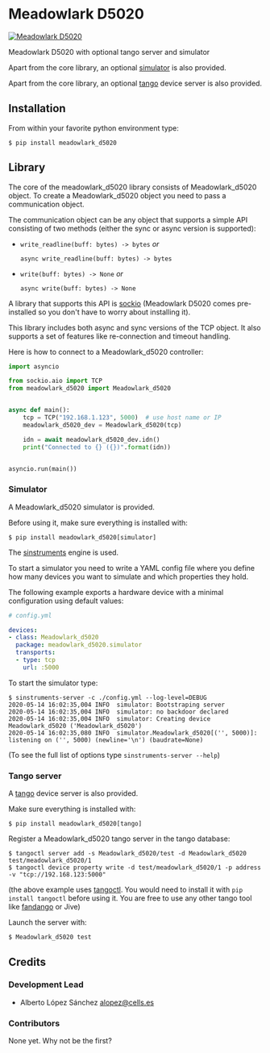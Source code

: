 # Meadowlark D5020


[![Meadowlark D5020](https://img.shields.io/pypi/v/meadowlark_d5020.svg)](https://pypi.python.org/pypi/meadowlark_d5020)



Meadowlark D5020 with optional tango server and simulator


Apart from the core library, an optional [simulator](https://pypi.org/project/sinstruments) is also provided.



Apart from the core library, an optional [tango](https://tango-controls.org/) device server is also provided.


## Installation

From within your favorite python environment type:

`$ pip install meadowlark_d5020`

## Library

The core of the meadowlark_d5020 library consists of Meadowlark_d5020 object.
To create a Meadowlark_d5020 object you need to pass a communication object.

The communication object can be any object that supports a simple API
consisting of two methods (either the sync or async version is supported):

* `write_readline(buff: bytes) -> bytes` *or*

  `async write_readline(buff: bytes) -> bytes`

* `write(buff: bytes) -> None` *or*

  `async write(buff: bytes) -> None`

A library that supports this API is [sockio](https://pypi.org/project/sockio/)
(Meadowlark D5020 comes pre-installed so you don't have to worry
about installing it).

This library includes both async and sync versions of the TCP object. It also
supports a set of features like re-connection and timeout handling.

Here is how to connect to a Meadowlark_d5020 controller:

```python
import asyncio

from sockio.aio import TCP
from meadowlark_d5020 import Meadowlark_d5020


async def main():
    tcp = TCP("192.168.1.123", 5000)  # use host name or IP
    meadowlark_d5020_dev = Meadowlark_d5020(tcp)

    idn = await meadowlark_d5020_dev.idn()
    print("Connected to {} ({})".format(idn))


asyncio.run(main())
```


### Simulator

A Meadowlark_d5020 simulator is provided.

Before using it, make sure everything is installed with:

`$ pip install meadowlark_d5020[simulator]`

The [sinstruments](https://pypi.org/project/sinstruments/) engine is used.

To start a simulator you need to write a YAML config file where you define
how many devices you want to simulate and which properties they hold.

The following example exports a hardware device with a minimal configuration
using default values:

```yaml
# config.yml

devices:
- class: Meadowlark_d5020
  package: meadowlark_d5020.simulator
  transports:
  - type: tcp
    url: :5000
```

To start the simulator type:

```terminal
$ sinstruments-server -c ./config.yml --log-level=DEBUG
2020-05-14 16:02:35,004 INFO  simulator: Bootstraping server
2020-05-14 16:02:35,004 INFO  simulator: no backdoor declared
2020-05-14 16:02:35,004 INFO  simulator: Creating device Meadowlark_d5020 ('Meadowlark_d5020')
2020-05-14 16:02:35,080 INFO  simulator.Meadowlark_d5020[('', 5000)]: listening on ('', 5000) (newline='\n') (baudrate=None)
```

(To see the full list of options type `sinstruments-server --help`)





### Tango server

A [tango](https://tango-controls.org/) device server is also provided.

Make sure everything is installed with:

`$ pip install meadowlark_d5020[tango]`

Register a Meadowlark_d5020 tango server in the tango database:
```
$ tangoctl server add -s Meadowlark_d5020/test -d Meadowlark_d5020 test/meadowlark_d5020/1
$ tangoctl device property write -d test/meadowlark_d5020/1 -p address -v "tcp://192.168.123:5000"
```

(the above example uses [tangoctl](https://pypi.org/project/tangoctl/). You would need
to install it with `pip install tangoctl` before using it. You are free to use any other
tango tool like [fandango](https://pypi.org/project/fandango/) or Jive)

Launch the server with:

```terminal
$ Meadowlark_d5020 test
```


## Credits

### Development Lead

* Alberto López Sánchez <alopez@cells.es>

### Contributors

None yet. Why not be the first?
